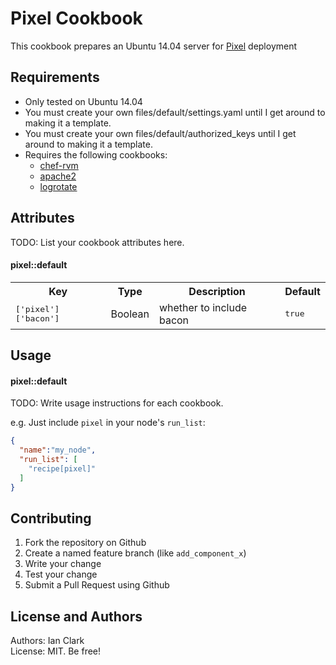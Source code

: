 Pixel Cookbook
===================
This cookbook prepares an Ubuntu 14.04 server for [Pixel](https://github.com/floored1585/pixel) deployment

Requirements
------------
- Only tested on Ubuntu 14.04
- You must create your own files/default/settings.yaml until I get around to making it a template.
- You must create your own files/default/authorized_keys until I get around to making it a template.
- Requires the following cookbooks:  
  - [chef-rvm](https://github.com/martinisoft/chef-rvm)  
  - [apache2](https://github.com/svanzoest-cookbooks/apache2)  
  - [logrotate](https://github.com/stevendanna/logrotate)  

Attributes
----------
TODO: List your cookbook attributes here.

#### pixel::default
<table>
  <tr>
    <th>Key</th>
    <th>Type</th>
    <th>Description</th>
    <th>Default</th>
  </tr>
  <tr>
    <td><tt>['pixel']['bacon']</tt></td>
    <td>Boolean</td>
    <td>whether to include bacon</td>
    <td><tt>true</tt></td>
  </tr>
</table>

Usage
-----
#### pixel::default
TODO: Write usage instructions for each cookbook.

e.g.
Just include `pixel` in your node's `run_list`:

```json
{
  "name":"my_node",
  "run_list": [
    "recipe[pixel]"
  ]
}
```

Contributing
------------
1. Fork the repository on Github
2. Create a named feature branch (like `add_component_x`)
3. Write your change
4. Test your change
5. Submit a Pull Request using Github

License and Authors
-------------------
Authors: Ian Clark  
License: MIT. Be free!

